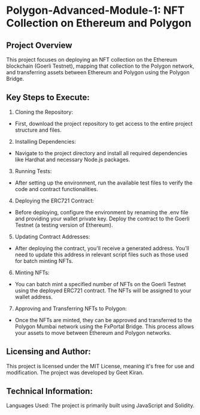  # Polygon-Advanced-Module-1: NFT Collection on Ethereum and Polygon
## Project Overview
This project focuses on deploying an NFT collection on the Ethereum blockchain (Goerli Testnet), mapping that collection to the Polygon network, and transferring assets between Ethereum and Polygon using the Polygon Bridge.

## Key Steps to Execute:
1. Cloning the Repository:
 - First, download the project repository to get access to the entire project structure and files.
2. Installing Dependencies:

 - Navigate to the project directory and install all required dependencies like Hardhat and necessary Node.js packages.
3. Running Tests:

 - After setting up the environment, run the available test files to verify the code and contract functionalities.
4. Deploying the ERC721 Contract:

 - Before deploying, configure the environment by renaming the .env file and providing your wallet private key.
Deploy the contract to the Goerli Testnet (a testing version of Ethereum).
5. Updating Contract Addresses:

 - After deploying the contract, you'll receive a generated address. You’ll need to update this address in relevant script files such as those used for batch minting NFTs.
6. Minting NFTs:

 - You can batch mint a specified number of NFTs on the Goerli Testnet using the deployed ERC721 contract. The NFTs will be assigned to your wallet address.
7. Approving and Transferring NFTs to Polygon:

 - Once the NFTs are minted, they can be approved and transferred to the Polygon Mumbai network using the FxPortal Bridge. This process allows your assets to move between Ethereum and Polygon networks.
## Licensing and Author:
This project is licensed under the MIT License, meaning it's free for use and modification. The project was developed by Geet Kiran.

## Technical Information:
Languages Used: The project is primarily built using JavaScript and Solidity.





